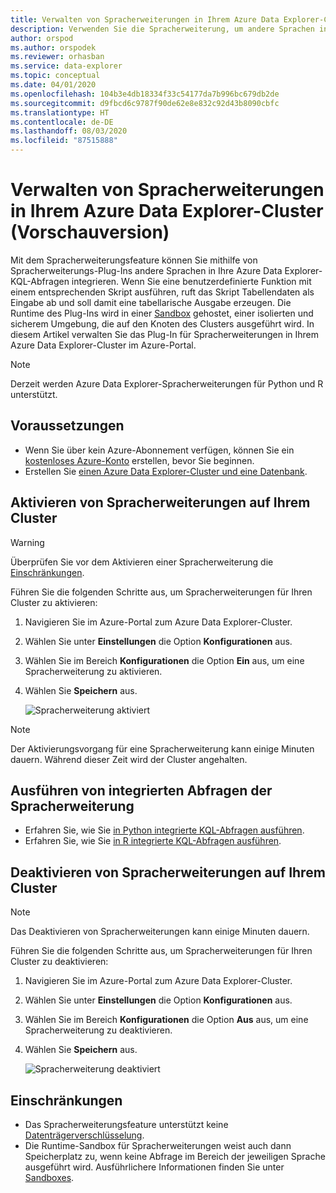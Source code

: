 ```yaml
---
title: Verwalten von Spracherweiterungen in Ihrem Azure Data Explorer-Cluster
description: Verwenden Sie die Spracherweiterung, um andere Sprachen in Ihre Azure Data Explorer-KQL-Abfragen zu integrieren.
author: orspod
ms.author: orspodek
ms.reviewer: orhasban
ms.service: data-explorer
ms.topic: conceptual
ms.date: 04/01/2020
ms.openlocfilehash: 104b3e4db18334f33c54177da7b996bc679db2de
ms.sourcegitcommit: d9fbcd6c9787f90de62e8e832c92d43b8090cbfc
ms.translationtype: HT
ms.contentlocale: de-DE
ms.lasthandoff: 08/03/2020
ms.locfileid: "87515888"
---
```

# <a name="manage-language-extensions-in-your-azure-data-explorer-cluster-preview"></a>Verwalten von Spracherweiterungen in Ihrem Azure Data Explorer-Cluster (Vorschauversion)

Mit dem Spracherweiterungsfeature können Sie mithilfe von Spracherweiterungs-Plug-Ins andere Sprachen in Ihre Azure Data Explorer-KQL-Abfragen integrieren. Wenn Sie eine benutzerdefinierte Funktion mit einem entsprechenden Skript ausführen, ruft das Skript Tabellendaten als Eingabe ab und soll damit eine tabellarische Ausgabe erzeugen. Die Runtime des Plug-Ins wird in einer [Sandbox](kusto/concepts/sandboxes.md) gehostet, einer isolierten und sicherem Umgebung, die auf den Knoten des Clusters ausgeführt wird. In diesem Artikel verwalten Sie das Plug-In für Spracherweiterungen in Ihrem Azure Data Explorer-Cluster im Azure-Portal.

> [!NOTE]
> Derzeit werden Azure Data Explorer-Spracherweiterungen für Python und R unterstützt.

## <a name="prerequisites"></a>Voraussetzungen

* Wenn Sie über kein Azure-Abonnement verfügen, können Sie ein [kostenloses Azure-Konto](https://azure.microsoft.com/free/) erstellen, bevor Sie beginnen.
* Erstellen Sie [einen Azure Data Explorer-Cluster und eine Datenbank](create-cluster-database-portal.md).

## <a name="enable-language-extensions-on-your-cluster"></a>Aktivieren von Spracherweiterungen auf Ihrem Cluster

> [!WARNING]
> Überprüfen Sie vor dem Aktivieren einer Spracherweiterung die [Einschränkungen](#limitations).

Führen Sie die folgenden Schritte aus, um Spracherweiterungen für Ihren Cluster zu aktivieren:

1. Navigieren Sie im Azure-Portal zum Azure Data Explorer-Cluster. 
1. Wählen Sie unter **Einstellungen** die Option **Konfigurationen** aus. 
1. Wählen Sie im Bereich **Konfigurationen** die Option **Ein** aus, um eine Spracherweiterung zu aktivieren.
1. Wählen Sie **Speichern** aus.
 
    ![Spracherweiterung aktiviert](media/language-extensions/configurations-enable-extension.png)

> [!NOTE]
> Der Aktivierungsvorgang für eine Spracherweiterung kann einige Minuten dauern. Während dieser Zeit wird der Cluster angehalten.
 
## <a name="run-language-extension-integrated-queries"></a>Ausführen von integrierten Abfragen der Spracherweiterung

* Erfahren Sie, wie Sie [in Python integrierte KQL-Abfragen ausführen](kusto/query/pythonplugin.md).
* Erfahren Sie, wie Sie [in R integrierte KQL-Abfragen ausführen](kusto/query/rplugin.md). 

## <a name="disable-language-extensions-on-your-cluster"></a>Deaktivieren von Spracherweiterungen auf Ihrem Cluster

> [!NOTE]
> Das Deaktivieren von Spracherweiterungen kann einige Minuten dauern.

Führen Sie die folgenden Schritte aus, um Spracherweiterungen für Ihren Cluster zu deaktivieren:

1. Navigieren Sie im Azure-Portal zum Azure Data Explorer-Cluster. 
1. Wählen Sie unter **Einstellungen** die Option **Konfigurationen** aus. 
1. Wählen Sie im Bereich **Konfigurationen** die Option **Aus** aus, um eine Spracherweiterung zu deaktivieren.
1. Wählen Sie **Speichern** aus.

    ![Spracherweiterung deaktiviert](media/language-extensions/configurations-disable-extension.png)

## <a name="limitations"></a>Einschränkungen

* Das Spracherweiterungsfeature unterstützt keine [Datenträgerverschlüsselung](cluster-disk-encryption.md). 
* Die Runtime-Sandbox für Spracherweiterungen weist auch dann Speicherplatz zu, wenn keine Abfrage im Bereich der jeweiligen Sprache ausgeführt wird.
Ausführlichere Informationen finden Sie unter [Sandboxes](kusto/concepts/sandboxes.md).
